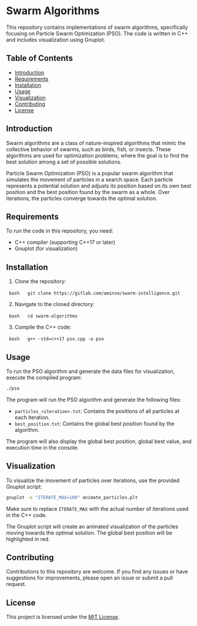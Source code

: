 
# Swarm Algorithms

This repository contains implementations of swarm algorithms, specifically focusing on Particle Swarm Optimization (PSO). The code is written in C++ and includes visualization using Gnuplot.

## Table of Contents

- [Introduction](#introduction)
- [Requirements](#requirements)
- [Installation](#installation)
- [Usage](#usage)
- [Visualization](#visualization)
- [Contributing](#contributing)
- [License](#license)

## Introduction

Swarm algorithms are a class of nature-inspired algorithms that mimic the collective behavior of swarms, such as birds, fish, or insects. These algorithms are used for optimization problems, where the goal is to find the best solution among a set of possible solutions.

Particle Swarm Optimization (PSO) is a popular swarm algorithm that simulates the movement of particles in a search space. Each particle represents a potential solution and adjusts its position based on its own best position and the best position found by the swarm as a whole. Over iterations, the particles converge towards the optimal solution.

## Requirements

To run the code in this repository, you need:

- C++ compiler (supporting C++17 or later)
- Gnuplot (for visualization)

## Installation

1. Clone the repository:

  ```bash
  git clone https://gitlab.com/aminse/swarm-intelligence.git
  ```

2. Navigate to the cloned directory:

  ```bash
  cd swarm-algorithms
  ```

3. Compile the C++ code:

  ```bash
  g++ -std=c++17 pso.cpp -o pso
  ```

## Usage

To run the PSO algorithm and generate the data files for visualization, execute the compiled program:

```bash
./pso
```

The program will run the PSO algorithm and generate the following files:

- `particles_<iteration>.txt`: Contains the positions of all particles at each iteration.
- `best_position.txt`: Contains the global best position found by the algorithm.

The program will also display the global best position, global best value, and execution time in the console.

## Visualization

To visualize the movement of particles over iterations, use the provided Gnuplot script:

```bash
gnuplot -e "ITERATE_MAX=100" animate_particles.plt
```

Make sure to replace `ITERATE_MAX` with the actual number of iterations used in the C++ code.

The Gnuplot script will create an animated visualization of the particles moving towards the optimal solution. The global best position will be highlighted in red.

## Contributing

Contributions to this repository are welcome. If you find any issues or have suggestions for improvements, please open an issue or submit a pull request.

## License

This project is licensed under the [MIT License](LICENSE).
